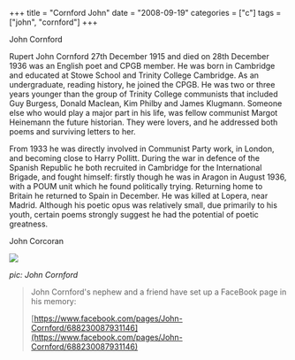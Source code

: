 +++
title = "Cornford John"
date = "2008-09-19"
categories = ["c"]
tags = ["john", "cornford"]
+++

John Cornford

Rupert John Cornford 27th December 1915 and died on 28th December 1936 was an English poet and CPGB member. He was born in Cambridge and educated at Stowe School and Trinity College Cambridge. As an undergraduate, reading history, he joined the CPGB. He was two or three years younger than the group of Trinity College communists that included Guy Burgess, Donald Maclean, Kim Philby and James Klugmann. Someone else who would play a major part in his life, was fellow communist Margot Heinemann the future historian. They were lovers, and he addressed both poems and surviving letters to her.

From 1933 he was directly involved in Communist Party work, in London, and becoming close to Harry Pollitt. During the war in defence of the Spanish Republic he both recruited in Cambridge for the International Brigade, and fought himself: firstly though he was in Aragon in August 1936, with a POUM unit which he found politically trying. Returning home to Britain he returned to Spain in December. He was killed at Lopera, near Madrid. Although his poetic opus was relatively small, due primarily to his youth, certain poems strongly suggest he had the potential of poetic greatness.

John Corcoran

_![](https://grahamstevenson.me.uk/wp-content/uploads/2008/09/cornford-john.jpg)_

_pic: John Cornford_

> John Cornford's nephew and a friend have set up a FaceBook page in his memory:
> 
> [https://www.facebook.com/pages/John-Cornford/688230087931146](https://www.facebook.com/pages/John-Cornford/688230087931146)  
>
